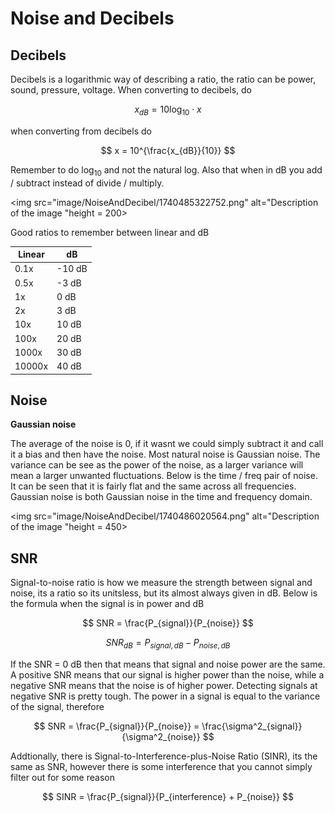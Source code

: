 # Noise and Decibels

## Decibels

Decibels is a logarithmic way of describing a ratio, the ratio can be power, sound, pressure, voltage. When converting to decibels, do

$$
x_{dB} = 10 \log_{10} \cdot x
$$

when converting from decibels do

$$
x = 10^{\frac{x_{dB}}{10}}
$$

Remember to do $\log_{10}$ and not the natural log. Also that when in dB you add / subtract instead of divide / multiply.

<img src="image/NoiseAndDecibel/1740485322752.png" alt="Description of the image "height = 200>

Good ratios to remember between linear and dB

| Linear | dB     |
| ------ | ------ |
| 0.1x   | -10 dB |
| 0.5x   | -3 dB  |
| 1x     | 0 dB   |
| 2x     | 3 dB   |
| 10x    | 10 dB  |
| 100x   | 20 dB  |
| 1000x  | 30 dB  |
| 10000x | 40 dB  |

## Noise

**Gaussian noise**

The average of the noise is 0, if it wasnt we could simply subtract it and call it a bias and then have the noise. Most natural noise is Gaussian noise. The variance can be see as the power of the noise, as a larger variance will mean a larger unwanted fluctuations. Below is the time / freq pair of noise. It can be seen that it is fairly flat and the same across all frequencies. Gaussian noise is both Gaussian noise in the time and frequency domain.

<img src="image/NoiseAndDecibel/1740486020564.png" alt="Description of the image "height = 450>

## SNR

Signal-to-noise ratio is how we measure the strength between signal and noise, its a ratio so its unitsless, but its almost always given in dB. Below is the formula when the signal is in power and dB

$$
SNR = \frac{P_{signal}}{P_{noise}}
$$

$$
SNR_{dB} = P_{signal, dB} - P_{noise, dB}
$$

If the SNR = 0 dB then that means that signal and noise power are the same. A positive SNR means that our signal is higher power than the noise, while a negative SNR means that the noise is of higher power. Detecting signals at negative SNR is pretty tough. The power in a signal is equal to the variance of the signal, therefore

$$
SNR = \frac{P_{signal}}{P_{noise}} = \frac{\sigma^2_{signal}}{\sigma^2_{noise}}
$$

Addtionally, there is Signal-to-Interference-plus-Noise Ratio (SINR), its the same as SNR, however there is some interference that you cannot simply filter out for some reason

$$
SINR = \frac{P_{signal}}{P_{interference} + P_{noise}}
$$
